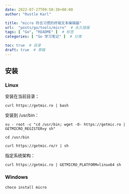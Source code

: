 ```yaml
---
date: 2022-07-27T09:50:38+08:00
author: "Rustle Karl"

title: "micro 符合习惯的终端文本编辑器"
url:  "posts/go/tools/micro"  # 永久链接
tags: [ "Go", "README" ]  # 标签
categories: [ "Go 学习笔记" ]  # 分类

toc: true  # 目录
draft: true  # 草稿
---
```


## 安装

### Linux

安装在当前目录：

```shell
curl https://getmic.ro | bash
```

安装到 /usr/bin：

```shell
su - root -c "cd /usr/bin; wget -O- https://getmic.ro | GETMICRO_REGISTER=y sh"
```

```shell
cd /usr/bin
```

```shell
curl https://getmic.ro/r | sh
```

指定系统架构：

```shell
curl https://getmic.ro | GETMICRO_PLATFORM=linux64 sh
```

### Windows

```shell
choco install micro
```

```shell

```

```shell

```
